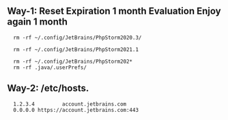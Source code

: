 
## Way-1: Reset Expiration 1 month  Evaluation Enjoy again 1 month 

      rm -rf ~/.config/JetBrains/PhpStorm2020.3/
      
      rm -rf ~/.config/JetBrains/PhpStorm2021.1
      
      rm -rf ~/.config/JetBrains/PhpStorm202*
      rm -rf .java/.userPrefs/
      
## Way-2: /etc/hosts.

      1.2.3.4         account.jetbrains.com
      0.0.0.0 https://account.jetbrains.com:443
